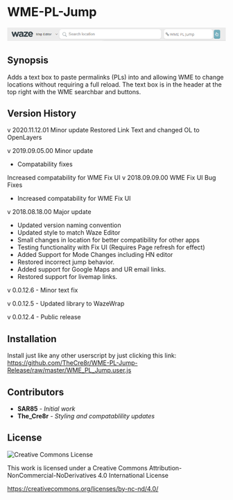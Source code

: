 
# WME-PL-Jump
![pl_jump](https://github.com/TheCre8r/WME-PL-Jump-Release/blob/master/images/plj.png?raw=true)

## Synopsis

Adds a text box to paste permalinks (PLs) into and allowing WME to change locations without requiring a full reload.  The text box is in the header at the top right with the WME searchbar and buttons.

## Version History
v 2020.11.12.01 Minor update
Restored Link Text and changed OL to OpenLayers

v 2019.09.05.00 Minor update
- Compatability fixes

Increased compatability for WME Fix UI
v 2018.09.09.00 WME Fix UI Bug Fixes
- Increased compatability for WME Fix UI

v 2018.08.18.00 Major update
- Updated version naming convention
- Updated style to match Waze Editor
- Small changes in location for better compatibility for other apps
- Testing functionality with Fix UI (Requires Page refresh for effect)
- Added Support for Mode Changes including HN editor
- Restored incorrect jump behavior.
- Added support for Google Maps and UR email links.
- Restored support for livemap links.


v 0.0.12.6 - Minor text fix

v 0.0.12.5 - Updated library to WazeWrap

v 0.0.12.4 - Public release

## Installation

Install just like any other userscript by just clicking this link:
https://github.com/TheCre8r/WME-PL-Jump-Release/raw/master/WME_PL_Jump.user.js

## Contributors

* **SAR85** - *Initial work*
* **The_Cre8r** - *Styling and compatablility updates*

## License

![Creative Commons License](https://i.creativecommons.org/l/by-nc-nd/4.0/88x31.png)

This work is licensed under a Creative Commons Attribution-NonCommercial-NoDerivatives 4.0 International License

https://creativecommons.org/licenses/by-nc-nd/4.0/
